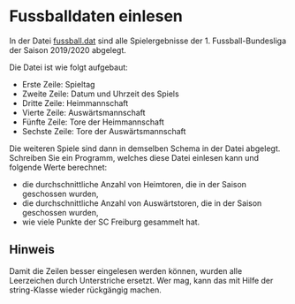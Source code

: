 # Fussballdaten einlesen

In der Datei [fussball.dat](fussball.dat) sind alle Spielergebnisse der 1. Fussball-Bundesliga der Saison 2019/2020 abgelegt.

Die Datei ist wie folgt aufgebaut:
- Erste Zeile: Spieltag
- Zweite Zeile: Datum und Uhrzeit des Spiels
- Dritte Zeile: Heimmannschaft
- Vierte Zeile: Auswärtsmannschaft
- Fünfte Zeile: Tore der Heimmannschaft
- Sechste Zeile: Tore der Auswärtsmannschaft

Die weiteren Spiele sind dann in demselben Schema in der Datei abgelegt.
Schreiben Sie ein Programm, welches diese Datei einlesen kann und folgende Werte berechnet:
- die durchschnittliche Anzahl von Heimtoren, die in der Saison geschossen wurden,
- die durchschnittliche Anzahl von Auswärtstoren, die in der Saison geschossen wurden,
- wie viele Punkte der SC Freiburg gesammelt hat.

## Hinweis

Damit die Zeilen besser eingelesen werden können, wurden alle Leerzeichen durch Unterstriche ersetzt.
Wer mag, kann das mit Hilfe der string-Klasse wieder rückgängig machen.